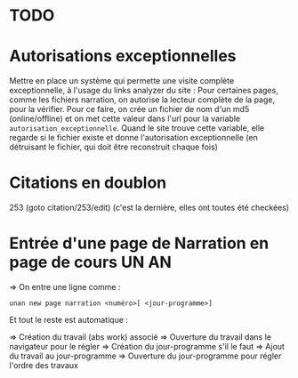 # TODO

# Autorisations exceptionnelles

Mettre en place un système qui permette une visite complète exceptionnelle, à l'usage du links analyzer du site :
Pour certaines pages, comme les fichiers narration, on autorise la lecteur complète de la page, pour la vérifier.
Pour ce faire, on crée un fichier de nom d'un md5 (online/offline) et on met cette valeur dans l'url pour la variable `autorisation_exceptionnelle`. Quand le site trouve cette variable, elle regarde si le fichier existe et donne l'autorisation exceptionnelle (en détruisant le fichier, qui doit être reconstruit chaque fois)

# Citations en doublon

253 (goto citation/253/edit)
(c'est la dernière, elles ont toutes été checkées)

# Entrée d'une page de Narration en page de cours UN AN

=> On entre une ligne comme :

    unan new page narration <numéro>[ <jour-programme>]

Et tout le reste est automatique :

=> Création du travail (abs work) associé
=> Ouverture du travail dans le navigateur pour le régler
=> Création du jour-programme s'il le faut
=> Ajout du travail au jour-programme
=> Ouverture du jour-programme pour régler l'ordre des travaux
